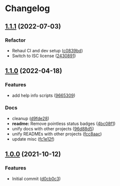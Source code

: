 # Changelog

## [1.1.1](https://github.com/trallnag/asdf-gopass/compare/1.1.0...1.1.1) (2022-07-03)


### Refactor

* Rehaul CI and dev setup ([c0839bd](https://github.com/trallnag/asdf-gopass/commit/c0839bd9c9bcd7c54eecb851c2ae9e3c6fd13113))
* Switch to ISC license ([2430891](https://github.com/trallnag/asdf-gopass/commit/2430891a127e41e0e027125579b85bc5d9dde7aa))

## [1.1.0](https://github.com/trallnag/asdf-gopass/compare/1.0.0...1.1.0) (2022-04-18)


### Features

* add help info scripts ([9665309](https://github.com/trallnag/asdf-gopass/commit/9665309c5ee73f72c7e724d1bc5c8b16a4415e0c))


### Docs

* cleanup ([d9fde28](https://github.com/trallnag/asdf-gopass/commit/d9fde28734405ede350cfeebce3d1da91013c5ab))
* **readme:** Remove pointless status badges ([4bc08f1](https://github.com/trallnag/asdf-gopass/commit/4bc08f1db8073ab18cb109ab7424611c20ba4597))
* unify docs with other projects ([96d88d5](https://github.com/trallnag/asdf-gopass/commit/96d88d52baa5dabc31a541499abdfc3395b96bab))
* unify READMEs with other projects ([fcc8aac](https://github.com/trallnag/asdf-gopass/commit/fcc8aac38d2fcce67a40499a3ea4e2574773aaca))
* update misc ([fc1e12f](https://github.com/trallnag/asdf-gopass/commit/fc1e12feeb7b788603fc92846250250447f5494d))

## [1.0.0](https://github.com/trallnag/asdf-gopass/compare/d0cb0c306b5bc5e69f0a7d19ffd14646427db469...1.0.0) (2021-10-12)


### Features

* Initial commit ([d0cb0c3](https://github.com/trallnag/asdf-gopass/commit/d0cb0c306b5bc5e69f0a7d19ffd14646427db469))
